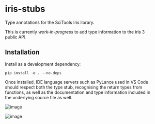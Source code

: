 # iris-stubs
Type annotations for the SciTools Iris library.

This is currently *work-in-progress* to add type information to the iris 3 public API.

## Installation

Install as a development dependency:
```cd iris-stubs
pip install -e . --no-deps
```

Once installed, IDE language servers such as PyLance used in VS Code should respect both the type stub, recognising the return types from functions, as well as the documentation and type information included in the underlying source file as well.

![image](https://user-images.githubusercontent.com/22805/114051634-2abc7c00-9885-11eb-862b-8574125b1014.png)

![image](https://user-images.githubusercontent.com/22805/114051876-66574600-9885-11eb-8390-d5d503555b61.png)
